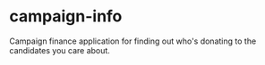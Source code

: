 # campaign-info

Campaign finance application for finding out who's donating to the candidates you care about.

